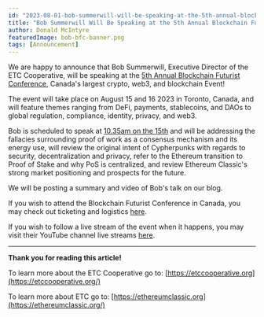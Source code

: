 ```yaml
---
id: "2023-08-01-bob-summerwill-will-be-speaking-at-the-5th-annual-blockchain-futurist-conference-en"
title: "Bob Summerwill Will Be Speaking at the 5th Annual Blockchain Futurist Conference"
author: Donald McIntyre
featuredImage: bob-bfc-banner.png
tags: [Announcement]
---
```


We are happy to announce that Bob Summerwill, Executive Director of the ETC Cooperative, will be speaking at the [5th Annual Blockchain Futurist Conference](https://www.futuristconference.com/), Canada's largest crypto, web3, and blockchain  Event!

The event will take place on August 15 and 16 2023 in Toronto, Canada, and will feature themes ranging from DeFi, payments, stablecoins, and DAOs to global regulation, compliance, identity, privacy, and web3.

Bob is scheduled to speak at [10.35am on the 15th](https://eventmobi.com/futurist23/agenda/a23646b2-e884-41c0-9c83-24b8aa723b73/day/2023-08-15) and will be addressing the fallacies surrounding proof of work as a consensus mechanism and its energy use, will review the original intent of Cypherpunks with regards to security, decentralization and privacy, refer to the Ethereum transition to Proof of Stake and why PoS is centralized, and review Ethereum Classic's strong market positioning and prospects for the future.

We will be posting a summary and video of Bob's talk on our blog.

If you wish to attend the Blockchain Futurist Conference in Canada, you may check out ticketing and logistics [here](https://www.futuristconference.com/ticket).

If you wish to follow a live stream of the event when it happens, you may visit their YouTube channel live streams [here](https://www.youtube.com/@futuristconference/streams).

---

**Thank you for reading this article!**

To learn more about the ETC Cooperative go to:  [https://etccooperative.org](https://etccooperative.org/)

To learn more about ETC go to:  [https://ethereumclassic.org](https://ethereumclassic.org/)
